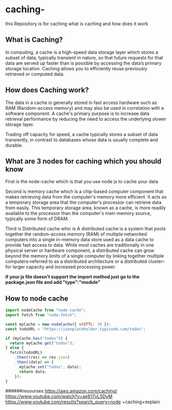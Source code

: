 # caching-

this Repository is for caching what is caching and how does it work

## What is Caching?

In computing, a cache is a high-speed data storage layer which stores a subset of data, typically transient in nature, so that future requests for that data are served up faster than is possible by accessing the data’s primary storage location. Caching allows you to efficiently reuse previously retrieved or computed data.

## How does Caching work?

The data in a cache is generally stored in fast access hardware such as RAM (Random-access memory) and may also be used in correlation with a software component. A cache's primary purpose is to increase data retrieval performance by reducing the need to access the underlying slower storage layer.

Trading off capacity for speed, a cache typically stores a subset of data transiently, in contrast to databases whose data is usually complete and durable.

## What are 3 nodes for caching which you should know

First is the node-cache which is that you use node js to cache your data <br/>

Second is memory cache which is a chip-based computer component that makes retrieving data from the computer's memory more efficient. It acts as a temporary storage area that the computer's processor can retrieve data from easily. This temporary storage area, known as a cache, is more readily available to the processor than the computer's main memory source, typically some form of DRAM. <br/>

Third is Distributed cache whic is A distributed cache is a system that pools together the random-access memory (RAM) of multiple networked computers into a single in-memory data store used as a data cache to provide fast access to data. While most caches are traditionally in one physical server or hardware component, a distributed cache can grow beyond the memory limits of a single computer by linking together multiple computers–referred to as a distributed architecture or a distributed cluster–for larger capacity and increased processing power.<br/>

**if your js file doesn't support the import method just go to the package.json file and add "type":"module"**

## How to node cache

```javascript
import nodeCache from "node-cache";
import fetch from "node-fetch";

const myCache = new nodeCache({ stdTTL: 10 });
const todoURL = "https://jsonplaceholder.typicode.com/todos";

if (myCache.has("todos")) {
  return myCache.get("todos");
} else {
  fetch(todoURL)
    .then((res) => res.json)
    .then((data) => {
      myCache.set("todos", data);
      return data;
    });
}
```

######resourses
https://aws.amazon.com/caching/ <br/>
https://www.youtube.com/watch?v=ae617vL5DyM <br/>
https://www.youtube.com/results?search_query=node +caching+explain <br/>
